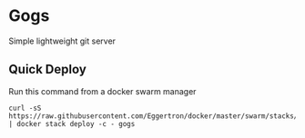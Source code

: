 # Gogs
Simple lightweight git server

## Quick Deploy
Run this command from a docker swarm manager
```
curl -sS https://raw.githubusercontent.com/Eggertron/docker/master/swarm/stacks/gogs/stack.yml | docker stack deploy -c - gogs
```
